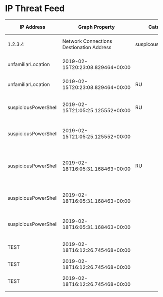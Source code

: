 # IP Threat Feed

| IP Address | Graph Property | Category | Vendor | Source | First Seen | Last Seen | Domains | Reverse Name | Org Name | Country | Hashes |
|------------|----------------|----------|--------|--------|------------|-----------|---------|--------------|----------|---------|--------|
| 1.2.3.4 | Network Connections Destionation Address | suspicousPowershell | Azure Security Cloud | THREATMINER | 2018-08-14 1848 | 2019-01-01 2000 | test.com | whatever.com | Amazon | US | hash here |
| unfamiliarLocation | 2019-02-15T20:23:08.829464+00:00 |  |  |   |  | User States Logon IP | Azure AD Identity Protection | THREATMINER |  |  |  |   |
| unfamiliarLocation | 2019-02-15T20:23:08.829464+00:00 | RU | [u'2018-02-13 17:18:19'] | [u'computrabajossldowloadsshare.com'] | 253.39.142.95.in-addr.arpa. | User States Logon IP | Azure AD Identity Protection | THREATMINER | [u'2018-02-13 17:18:19'] |  | Servers.com,Inc. | [u'809880ad2e3cd37efeb209dbd3927dc4f33a47b0a4d5fcc7fe8ac3e2a6537a08'] |
| suspiciousPowerShell | 2019-02-15T21:05:25.125552+00:00 | RU | [u'2018-02-13 17:18:19'] | [u'computrabajossldowloadsshare.com'] | 253.39.142.95.in-addr.arpa. | Network Connections Destination Address | Azure Security Center | THREATMINER | [u'2018-02-13 17:18:19'] |  | Servers.com,Inc. | [u'809880ad2e3cd37efeb209dbd3927dc4f33a47b0a4d5fcc7fe8ac3e2a6537a08'] |
| suspiciousPowerShell | 2019-02-15T21:05:25.125552+00:00 |   |   |   |   | Network Connections Destination Address | Azure Security Center | HYBRID-ANALYSIS | 2018-02-13 17:59:48 |  |   |   |
| suspiciousPowerShell | 2019-02-18T16:05:31.168463+00:00 | RU | [u'2018-02-13 17:18:19', u'2018-02-13 17:18:19'] | [u'computrabajossldowloadsshare.com', u'computrabajossldowloadsshare.com'] | 253.39.142.95.in-addr.arpa. | Network Connections Destination Address | Azure Security Center | THREATMINER | [u'2018-02-13 17:18:19', u'2018-02-13 17:18:19'] |  | Servers.com,Inc. | [u'809880ad2e3cd37efeb209dbd3927dc4f33a47b0a4d5fcc7fe8ac3e2a6537a08', u'809880ad2e3cd37efeb209dbd3927dc4f33a47b0a4d5fcc7fe8ac3e2a6537a08'] |
| suspiciousPowerShell | 2019-02-18T16:05:31.168463+00:00 |   |   |   |   | Network Connections Destination Address | Azure Security Center | HYBRID-ANALYSIS |  |  |   |   |
| suspiciousPowerShell | 2019-02-18T16:05:31.168463+00:00 |  |  |   |  | Network Connections Destination Address | Azure Security Center | THREATMINER |  |  |  |   |
| TEST | 2019-02-18T16:12:26.745468+00:00 |  | [u'2019-02-18 12:00:37'] | [u'gc.kis.v2.scr.kaspersky-labs.com'] |  | TEST | TEST | THREATMINER | [u'2017-06-27 17:25:51'] |  |  | [u'7aeac28403b6f3c213851b94008e692a1ef3fd9a7c56769943a199ea9cabfc8b,0e998eb479bbca8697c74c24e640597e836e7f949d031e434a4cf4f51b53bd95,54aca1712dc787bd3bd8adb454ef94eed687e52cbfff731a3b1eb832be355443,d0588230675c099f0ffd642d5c588b3b8bfb4ee4ec8e94d123a8b1ee4479e36a,9b91b3638ca1fb0e369616228a52dd5182d93425f7b7742c2d3fe2b9b79e0da8,d9f9c4fa5eb75e931b645aa3a77dd2c6ac3843b4a0dba3ee3faaa28682235362,8294ab9038e0f48288a6ef3a1e36baeb7db6673c21c982a7b9dea8ed5c4a9b2f,7539e380093d8ac0e521163dc92f21dbdbc1625691fa4907bdb113a9a9808294,e62dbd25a18a12e7cf6150b3afedea2cb3ebc5c633ec55f4bc85173cdad58f0b,35593962a01cac4861346699337914110cca3ee09774add5fb15439493444b3f'] |
| TEST | 2019-02-18T16:12:26.745468+00:00 |   |   |   |   | TEST | TEST | HYBRID-ANALYSIS |  |  |   |   |
| TEST | 2019-02-18T16:12:26.745468+00:00 |  | 2018-08-09 15:01:10 |   |  | TEST | TEST | THREATMINER | 2018-08-09 15:01:10 |  |  |   |